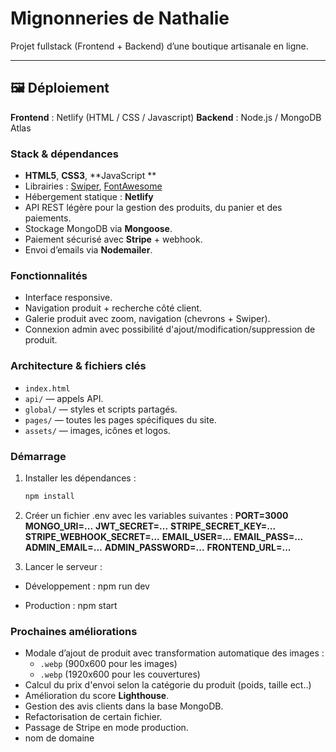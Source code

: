 # Mignonneries de Nathalie

Projet fullstack (Frontend + Backend) d’une boutique artisanale en ligne.

---

## 🖼️ Déploiement

**Frontend** : Netlify (HTML / CSS / Javascript)
**Backend** : Node.js / MongoDB Atlas

### Stack & dépendances

- **HTML5**, **CSS3**, **JavaScript **
- Librairies : [Swiper](https://swiperjs.com/), [FontAwesome](https://fontawesome.com/)
- Hébergement statique : **Netlify**
- API REST légère pour la gestion des produits, du panier et des paiements.
- Stockage MongoDB via **Mongoose**.
- Paiement sécurisé avec **Stripe** + webhook.
- Envoi d’emails via **Nodemailer**.

### Fonctionnalités

- Interface responsive.
- Navigation produit + recherche côté client.
- Galerie produit avec zoom, navigation (chevrons + Swiper).
- Connexion admin avec possibilité d'ajout/modification/suppression de produit.

### Architecture & fichiers clés

- `index.html`
- `api/` — appels API.
- `global/` — styles et scripts partagés.
- `pages/` — toutes les pages spécifiques du site.
- `assets/` — images, icônes et logos.

### Démarrage

1. Installer les dépendances :
   ```bash
   npm install
   ```
2. Créer un fichier .env avec les variables suivantes :
   **PORT=3000**
   **MONGO_URI=...**
   **JWT_SECRET=...**
   **STRIPE_SECRET_KEY=...**
   **STRIPE_WEBHOOK_SECRET=...**
   **EMAIL_USER=...**
   **EMAIL_PASS=...**
   **ADMIN_EMAIL=...**
   **ADMIN_PASSWORD=...**
   **FRONTEND_URL=...**

3. Lancer le serveur :

- Développement : npm run dev

- Production : npm start

### Prochaines améliorations

- Modale d’ajout de produit avec transformation automatique des images :
  - `.webp` (900x600 pour les images)
  - `.webp` (1920x600 pour les couvertures)
- Calcul du prix d'envoi selon la catégorie du produit (poids, taille ect..)
- Amélioration du score **Lighthouse**.
- Gestion des avis clients dans la base MongoDB.
- Refactorisation de certain fichier.
- Passage de Stripe en mode production.
- nom de domaine
